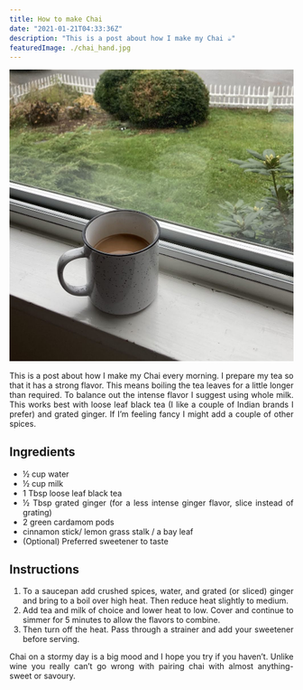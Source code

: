 ```yaml
---
title: How to make Chai
date: "2021-01-21T04:33:36Z"
description: "This is a post about how I make my Chai ☕"
featuredImage: ./chai_hand.jpg
---
```


<style>
body {
text-align: justify}
</style>
![Chai](./chai_hand.jpg)

 This is a post about how I make my Chai every morning. I prepare my tea so that it has a strong flavor. This means boiling the tea leaves for a little longer than required. To balance out the intense flavor I suggest using whole milk. This works best with loose leaf black tea (I like a couple of Indian brands I prefer) and grated ginger. If I’m feeling fancy I might add a couple of other spices.

## Ingredients
- ½ cup water
- ½ cup milk
- 1 Tbsp loose leaf black tea
- ½ Tbsp grated ginger (for a less intense 
ginger flavor, slice instead of grating)
- 2 green cardamom pods
- cinnamon stick/ lemon grass stalk / a bay leaf
- (Optional) Preferred sweetener to taste

## Instructions
1. To a saucepan add crushed spices, water, and grated (or sliced) ginger and bring to a boil over high heat. Then reduce heat slightly to medium.
2. Add tea and milk of choice and lower heat to low. Cover and continue to simmer for 5 minutes to allow the flavors to combine.
3. Then turn off the heat. Pass through a strainer and add your sweetener before serving.


Chai on a stormy day is a big mood and I hope you try if you haven’t. Unlike wine you really can’t go wrong with pairing chai with almost anything- sweet or savoury. 